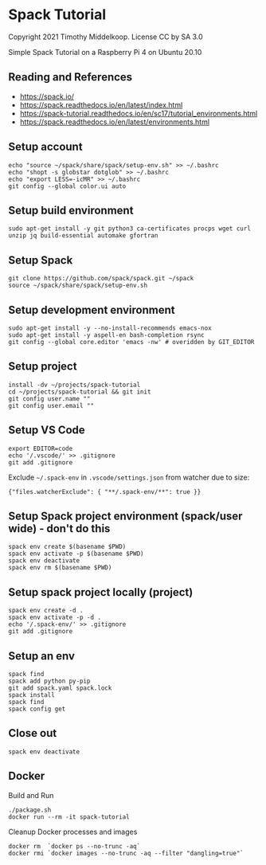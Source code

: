 # Spack Tutorial
Copyright 2021 Timothy Middelkoop.  License CC by SA 3.0

Simple Spack Tutorial on a Raspberry Pi 4 on Ubuntu 20.10

## Reading and References
* https://spack.io/
* https://spack.readthedocs.io/en/latest/index.html
* https://spack-tutorial.readthedocs.io/en/sc17/tutorial_environments.html
* https://spack.readthedocs.io/en/latest/environments.html

## Setup account
```
echo "source ~/spack/share/spack/setup-env.sh" >> ~/.bashrc
echo "shopt -s globstar dotglob" >> ~/.bashrc
echo "export LESS=-icMR" >> ~/.bashrc
git config --global color.ui auto
```

## Setup build environment
```
sudo apt-get install -y git python3 ca-certificates procps wget curl unzip jq build-essential automake gfortran
```

## Setup Spack
```
git clone https://github.com/spack/spack.git ~/spack
source ~/spack/share/spack/setup-env.sh
```

## Setup development environment
```
sudo apt-get install -y --no-install-recommends emacs-nox
sudo apt-get install -y aspell-en bash-completion rsync
git config --global core.editor 'emacs -nw' # overidden by GIT_EDITOR
```

## Setup project
```
install -dv ~/projects/spack-tutorial
cd ~/projects/spack-tutorial && git init
git config user.name ""
git config user.email ""
```

## Setup VS Code
```
export EDITOR=code
echo '/.vscode/' >> .gitignore
git add .gitignore
```

Exclude `~/.spack-env` in `.vscode/settings.json` from watcher due to size:
```
{"files.watcherExclude": { "**/.spack-env/**": true }}
```

## Setup Spack project environment (spack/user wide) - don't do this
```
spack env create $(basename $PWD)
spack env activate -p $(basename $PWD)
spack env deactivate
spack env rm $(basename $PWD)
```

## Setup spack project locally (project)
```
spack env create -d .
spack env activate -p -d .
echo '/.spack-env/' >> .gitignore
git add .gitignore
```

## Setup an env
```
spack find
spack add python py-pip
git add spack.yaml spack.lock
spack install
spack find
spack config get
```

## Close out
```
spack env deactivate
```

## Docker

Build and Run
```
./package.sh
docker run --rm -it spack-tutorial
```

Cleanup Docker processes and images
```
docker rm  `docker ps --no-trunc -aq`
docker rmi `docker images --no-trunc -aq --filter "dangling=true"`
```
